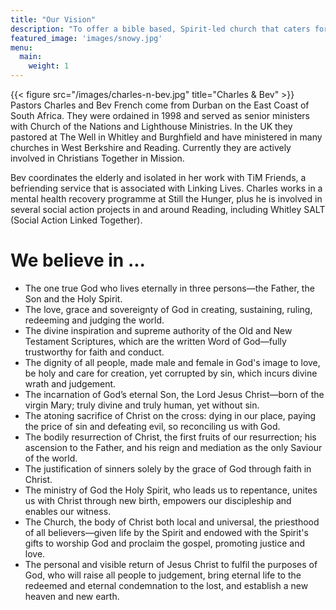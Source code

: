 ```yaml
---
title: "Our Vision"
description: "To offer a bible based, Spirit-led church that caters for all ages ─ serving in and around Burghfield Common, West Berkshire and Reading."
featured_image: 'images/snowy.jpg'
menu:
  main:
    weight: 1
---
```


{{< figure src="/images/charles-n-bev.jpg" title="Charles & Bev" >}}
Pastors Charles and Bev French come from Durban on the East Coast of South Africa. They were ordained in 1998 and served as senior ministers with Church of the Nations and Lighthouse Ministries. In the UK they pastored at The Well in Whitley and Burghfield and have ministered in many churches in West Berkshire and Reading. Currently they are actively involved in Christians Together in Mission.

Bev coordinates the elderly and isolated in her work with TiM Friends, a befriending service that is associated with Linking Lives. Charles works in a mental health recovery programme at Still the Hunger, plus he is involved in several social action projects in and around Reading, including Whitley SALT (Social Action Linked Together).

# We believe in ...
- The one true God who lives eternally in three persons—the Father, the Son and the Holy Spirit.
- The love, grace and sovereignty of God in creating, sustaining, ruling, redeeming and judging the world.
- The divine inspiration and supreme authority of the Old and New Testament Scriptures, which are the written Word of God—fully trustworthy for faith and conduct.
- The dignity of all people, made male and female in God's image to love, be holy and care for creation, yet corrupted by sin, which incurs divine wrath and judgement.
- The incarnation of God’s eternal Son, the Lord Jesus Christ—born of the virgin Mary; truly divine and truly human, yet without sin.
- The atoning sacrifice of Christ on the cross: dying in our place, paying the price of sin and defeating evil, so reconciling us with God.
- The bodily resurrection of Christ, the first fruits of our resurrection; his ascension to the Father, and his reign and mediation as the only Saviour of the world.
- The justification of sinners solely by the grace of God through faith in Christ.
- The ministry of God the Holy Spirit, who leads us to repentance, unites us with Christ through new birth, empowers our discipleship and enables our witness.
- The Church, the body of Christ both local and universal, the priesthood of all believers—given life by the Spirit and endowed with the Spirit's gifts to worship God and proclaim the gospel, promoting justice and love.
- The personal and visible return of Jesus Christ to fulfil the purposes of God, who will raise all people to judgement, bring eternal life to the redeemed and eternal condemnation to the lost, and establish a new heaven and new earth.
